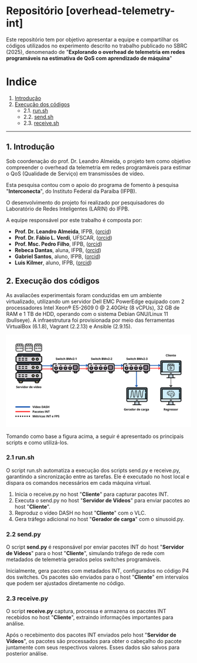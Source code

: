 # Repositório [overhead-telemetry-int]
Este repositório tem por objetivo apresentar a equipe e compartilhar os códigos utilizados no experimento descrito no trabalho publicado no SBRC (2025), denomenado de "**Explorando o overhead de telemetria em redes programáveis na estimativa de QoS com aprendizado de máquina**"

# Indice
1. [Introdução](#1-introdução)
2. [Execução dos códigos](#2-execução-dos-códigos)
    - 2.1. [run.sh](#21-runsh)
    - 2.2. [send.sh](#22-sendpy)
    - 2.3. [receive.sh](#23-receivepy)

---

## 1. Introdução
Sob coordenação do prof. Dr. Leandro Almeida, o projeto tem como objetivo compreender o overhead da telemetria em redes programáveis para estimar o QoS (Qualidade de Serviço) em transmissões de vídeo.

Esta pesquisa contou com o apoio do programa de fomento à pesquisa "**Interconecta**", do Instituto Federal da Paraíba (IFPB).

O desenvolvimento do projeto foi realizado por pesquisadores do Laboratório de Redes Inteligentes (LARIN) do IFPB.

A equipe responsável por este trabalho é composta por:
- **Prof. Dr. Leandro Almeida**, IFPB, ([orcid](https://orcid.org/0000-0003-4342-3030))
- **Prof. Dr. Fábio L. Verdi**, UFSCAR, ([orcid](https://orcid.org/0000-0002-5455-8910))
- **Prof. Msc. Pedro Filho**, IFPB, ([orcid](https://orcid.org/0009-0000-5120-4052))
- **Rebeca Dantas**, aluna, IFPB, ([orcid](https://orcid.org/0009-0002-4820-892X))
- **Gabriel Santos**, aluno, IFPB, ([orcid](https://orcid.org/https://orcid.org/0009-0001-5639-5959))
- **Luis Kilmer**, aluno, IFPB, ([orcid](https://orcid.org/0009-0004-6164-0578))

## 2. Execução dos códigos
 
As avaliacões experimentais foram conduzidas em um ambiente virtualizado, utilizando um servidor Dell EMC PowerEdge equipado com 2 processadores Intel Xeon® E5-2609 0 @ 2.40GHz (8 vCPUs), 32 GB de RAM e 1 TB de HDD, operando com o sistema Debian GNU/Linux 11 (bullseye). A infraestrutura foi provisionada por meio das ferramentas VirtualBox (6.1.8), Vagrant (2.2.13) e Ansible (2.9.15).

![Topologia do experimento](topologia.png)

Tomando como base a figura acima, a seguir é apresentado os principais scripts e como utilizá-los.

### 2.1 run.sh
O script run.sh automatiza a execução dos scripts send.py e receive.py, garantindo a sincronização entre as tarefas. Ele é executado no host local e dispara os comandos necessários em cada máquina virtual.

1. Inicia o receive.py no host "**Cliente**" para capturar pacotes INT.
2. Executa o send.py no host "**Servidor de Vídeos**" para enviar pacotes ao host "**Cliente**".
3. Reproduz o vídeo DASH no host "**Cliente**" com o VLC.
4. Gera tráfego adicional no host "**Gerador de carga**" com o sinusoid.py.

### 2.2 send.py
O script **send.py** é responsável por enviar pacotes INT do host "**Servidor de Vídeos**" para o host "**Cliente**", simulando tráfego de rede com metadados de telemetria gerados pelos switches programáveis.

Inicialmente, gera pacotes com metadados INT, configurados no código P4 dos switches. Os pacotes são enviados para o host "**Cliente**" em intervalos que podem ser ajustados diretamente no código.

### 2.3 receive.py
O script **receive.py** captura, processa e armazena os pacotes INT recebidos no host "**Cliente**", extraindo informações importantes para análise.

Após o recebimento dos pacotes INT enviados pelo host "**Servidor de Vídeos**", os pacotes são processados para obter o cabeçalho do pacote juntamente com seus respectivos valores. Esses dados são salvos para posterior análise.

